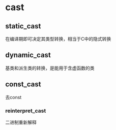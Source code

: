 # cast

## static_cast

在编译期即可决定其类型转换，相当于C中的隐式转换

## dynamic_cast

基类和派生类的转换，是能用于含虚函数的类

## const_cast

去const

### reinterpret_cast

二进制重新解释